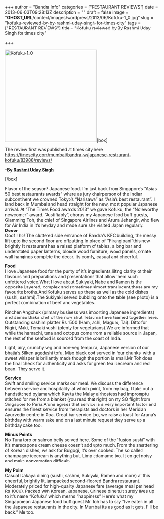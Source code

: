 +++
author = "Bandra Info"
categories = ["RESTAURANT REVIEWS"]
date = 2013-06-03T09:28:13Z
description = ""
draft = false
image = "__GHOST_URL__/content/images/wordpress/2013/06/Kofuku-1_0.jpg"
slug = "kofuku-reviewed-by-by-rashmi-uday-singh-for-times-city"
tags = ["RESTAURANT REVIEWS"]
title = "Kofuku reviewed by By Rashmi Uday Singh for times city"

+++


<p><a href="https://i1.wp.com/bandra.info/wp-content/uploads/2013/06/Kofuku-1_0.jpg?ssl=1"><img loading="lazy" class="alignright size-medium wp-image-2789" alt="Kofuku-1_0" src="https://i1.wp.com/bandra.info/wp-content/uploads/2013/06/Kofuku-1_0.jpg?resize=300%2C300&#038;ssl=1" width="300" height="300" srcset="https://i1.wp.com/bandra.info/wp-content/uploads/2013/06/Kofuku-1_0.jpg?resize=300%2C300&amp;ssl=1 300w, https://i1.wp.com/bandra.info/wp-content/uploads/2013/06/Kofuku-1_0.jpg?resize=150%2C150&amp;ssl=1 150w, https://i1.wp.com/bandra.info/wp-content/uploads/2013/06/Kofuku-1_0.jpg?w=500&amp;ssl=1 500w" sizes="(max-width: 300px) 100vw, 300px" data-recalc-dims="1" /></a>[box]</p>
<p>The review first was published at times city here <a href="https://timescity.com/mumbai/bandra-w/japanese-restaurant-kofuku/83988/reviews/">https://timescity.com/mumbai/bandra-w/japanese-restaurant-kofuku/83988/reviews/</a></p>
<p><b>-By <a href="https://www.rashmiudaysingh.com/">Rashmi Uday Singh</a></b></p>
<p>[/box]</p>
<p>Flavor of the season? Japanese food. I&#8217;m just back from Singapore&#8217;s “Asias 50 best restaurants awards” where as jury chairperson of the Indian subcontinent we crowned Tokyo&#8217;s “Narisawa” as “Asia&#8217;s best restaurant”. I land back in Mumbai and head straight for the new, most popular Japanese arrival. At “The Times Food awards 2013” we gave Kofuku, the “Noteworthy newcomer” award. “Justifiably”, chorus my Japanese food buff guests, Giamming Toh, the chief of Singapore Airlines and Aruna Jehangir, who flew for Air India in it&#8217;s heyday and made sure she visited Japan regularly.<br />
<b>Decor</b><br />
Ooof ! ho! The cluttered side entrance of Bandra&#8217;s KFC building, the messy lift upto the second floor are offputting.In place of “Firangipani”this new brightly lit restaurant has a raised platform of tables, a long bar and understated paper lanterns, blonde wood furniture, wood panels, ornate wall hangings complete the decor. Its comfy, casual and cheerful.</p>
<p><b>Food</b><br />
I love Japanese food for the purity of it&#8217;s ingredients,lilting clarity of their flavours and preparations and presentations that allow them such unfettered voice.What I love about Sukiyaki, Nabe and Ramen is the opposite.Layered, complex and sometimes almost translucent,these are my favourite broths.And Kofuku serves up these as well as the cold dishes (sushi, sashmi).The Sukiyaki served bubbling onto the table (see photo) is a perfect combination of beef and vegetables.</p>
<p>Rinchen Angchuk (primary business was importing Japanese ingredients) and James Biaka chef of the now shut Tetsuma have teamed together here. Outstanding sashimi platter Rs 1500 (Ham, achi, Maguro, Tai). Ditto for Nigiri, Maki, Temaki sushi (plenty for vegetarians).We are informed that while the hamachi, tuna and octopus come from a reliable source in Japan, the rest of the seafood is sourced from the coast of India.</p>
<p>Light, airy, crunchy veg and non-veg tempura, Japanese version of our bhajia&#8217;s.Silken agedashi tofu, Miso black cod served in four chunks, with a sweet whisper is brilliantly made though the portion is small.Mr Toh does the final check for authenticity and asks for green tea icecream and red bean. They serve it.</p>
<p><b>Service</b><br />
Swift and smiling service marks our meal. We discuss the difference between service and hospitality, at which point, from my bag, I take out a handstitched pyjama which Kavita the Malay airhostess had impromptu stitched for me from a blanket (you read that right) on my SQ flight from Singapore to Paris.Aruna agrees that service is a very important factor and ensures the finest service from therapists and doctors in her Meridian Ayurvedic centre in Goa. Great bar service too, we raise a toast for Aruna&#8217;s birthday with warm sake and on a last minute request they serve up a birthday cake too.</p>
<p><b>Minus Points</b><br />
No Tuna toro or salmon belly served here. Some of the “fusion sushi” with it&#8217;s marscapone cream cheese doesn&#8217;t add upto much. From the smattering of Korean dishes, we ask for Bulgogi, it&#8217;s over cooked. The so called champagne icecream is anything but. Limp edamame too. It cn get noisy and make conversation difficult.</p>
<p><b>My Point</b><br />
Casual Izakaya dining (sushi, sashmi, Sukiyaki, Ramen and more) at this cheerful, brightly lit, jampacked second-floored Bandra restaurant. Moderately priced for high-quality Japanese fare (average meal per head Rs 1000). Packed with Korean, Japanese, Chinese diners.It surely lives up to it&#8217;s name “Kofuku” which means “happiness” Here&#8217;s what my Singaporean Japanese food buff guest Mr Toh has to say “Ive eaten in all the Japanese restaurants in the city. In Mumbai its as good as it gets. I&#8217; ll be back.” Me too.</p>



